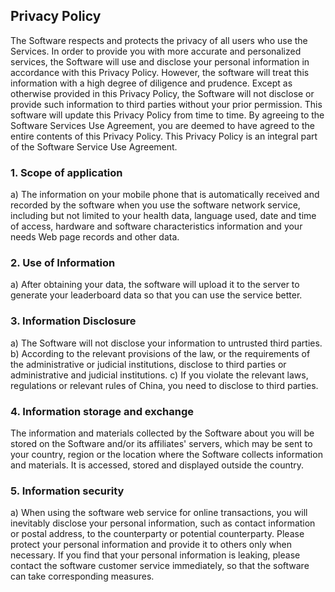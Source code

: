 ## Privacy Policy

The Software respects and protects the privacy of all users who use the Services. In order to provide you with more accurate and personalized services, the Software will use and disclose your personal information in accordance with this Privacy Policy. However, the software will treat this information with a high degree of diligence and prudence. Except as otherwise provided in this Privacy Policy, the Software will not disclose or provide such information to third parties without your prior permission. This software will update this Privacy Policy from time to time. By agreeing to the Software Services Use Agreement, you are deemed to have agreed to the entire contents of this Privacy Policy. This Privacy Policy is an integral part of the Software Service Use Agreement.

### 1. Scope of application

a) The information on your mobile phone that is automatically received and recorded by the software when you use the software network service, including but not limited to your health data, language used, date and time of access, hardware and software characteristics information and your needs Web page records and other data.

### 2. Use of Information 

a) After obtaining your data, the software will upload it to the server to generate your leaderboard data so that you can use the service better. 

### 3. Information Disclosure 

a) The Software will not disclose your information to untrusted third parties. 
b) According to the relevant provisions of the law, or the requirements of the administrative or judicial institutions, disclose to third parties or administrative and judicial institutions.
c) If you violate the relevant laws, regulations or relevant rules of China, you need to disclose to third parties.

### 4. Information storage and exchange

The information and materials collected by the Software about you will be stored on the Software and/or its affiliates' servers, which may be sent to your country, region or the location where the Software collects information and materials. It is accessed, stored and displayed outside the country.

### 5. Information security

a) When using the software web service for online transactions, you will inevitably disclose your personal information, such as contact information or postal address, to the counterparty or potential counterparty. Please protect your personal information and provide it to others only when necessary. If you find that your personal information is leaking, please contact the software customer service immediately, so that the software can take corresponding measures.
